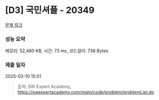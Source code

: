 # [D3] 국민셔플 - 20349 

[문제 링크](https://swexpertacademy.com/main/code/problem/problemDetail.do?contestProbId=AY3jpQ8qXZ8DFARM) 

### 성능 요약

메모리: 52,480 KB, 시간: 73 ms, 코드길이: 736 Bytes

### 제출 일자

2025-03-10 15:01



> 출처: SW Expert Academy, https://swexpertacademy.com/main/code/problem/problemList.do